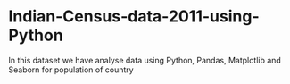 # Indian-Census-data-2011-using-Python
In this dataset we have analyse data using Python, Pandas, Matplotlib and Seaborn for population of country
